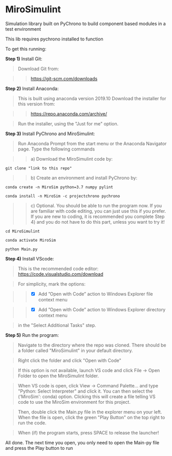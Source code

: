 # MiroSimulint
Simulation library built on PyChrono to build component based modules in a test environment

This lib requires pychrono installed to function

To get this running:

**Step 1)** Install Git:

> Download Git from: 

>> https://git-scm.com/downloads

**Step 2)** Install Anaconda:

> This is built using anaconda version 2019.10
Download the installer for this version from:

>> https://repo.anaconda.com/archive/
    
> Run the installer, using the "Just for me" option.

**Step 3)** Install PyChrono and MiroSimulint:

> Run Anaconda Prompt from the start menu or the 
Anaconda Navigator page. Type the following commands

>> a) Download the MiroSimulint code by:

    git clone "link to this repo"

>> b) Create an environment and install PyChrono by:

    conda create -n MiroSim python=3.7 numpy pylint

    conda install -n MiroSim -c projectchrono pychrono
    
>> c) Optional. You should be able to run the program now. If you are familiar with code editing, you can just use this if you prefer. If you are new to coding, it is recommended you complete Step 4) and you do not have to do this part, unless you want to try it!

    cd MiroSimulint

    conda activate MiroSim

    python Main.py

**Step 4)** Install VScode:
> This is the recommended code editor:
    https://code.visualstudio.com/download

> For simplicity, mark the options:

>> -[x] Add ”Open with Code” action to Windows Explorer file context menu

>> -[x] Add ”Open with Code” action to Windows Explorer directory context menu
    
> in the "Select Additional Tasks" step.

**Step 5)** Run the program:
> Navigate to the directory where the repo was cloned.
    There should be a folder called "MiroSimulint" in your default directory.

> Right click the folder and click "Open with Code"

> If this option is not available, launch VS code and click File -> Open Folder
    to open the MiroSimulint folder.

> When VS code is open, click View -> Command Palette... and type "Python: Select Interpreter" and click it. You can then select the ('MiroSim': conda) option. Clicking this will create a file telling VS code to use the MiroSim environment for this project.

> Then, double click the Main.py file in the explorer menu on your left. When the file is open, click the green "Play Button" on the top right to run the code.

> When (if) the program starts, press SPACE to release the launcher!

All done. The next time you open, you only need to open the Main-py file and press the Play button to run